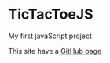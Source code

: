 # TicTacToeJS
My first javaScript project

This site have a [GitHub page](https://5weetdev.github.io/TicTacToeJS/)
